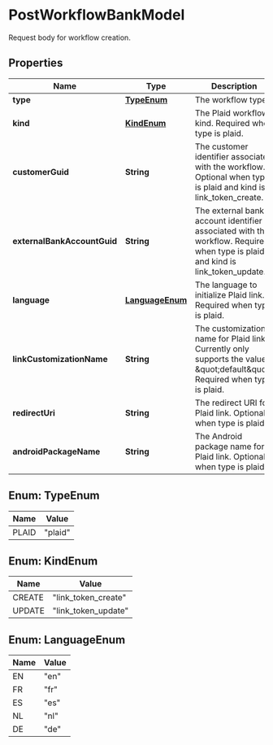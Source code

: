 

# PostWorkflowBankModel

Request body for workflow creation.

## Properties

| Name | Type | Description | Notes |
|------------ | ------------- | ------------- | -------------|
|**type** | [**TypeEnum**](#TypeEnum) | The workflow type. |  |
|**kind** | [**KindEnum**](#KindEnum) | The Plaid workflow kind. Required when type is plaid. |  [optional] |
|**customerGuid** | **String** | The customer identifier associated with the workflow. Optional when type is plaid and kind is link_token_create. |  [optional] |
|**externalBankAccountGuid** | **String** | The external bank account identifier associated with the workflow. Required when type is plaid and kind is link_token_update. |  [optional] |
|**language** | [**LanguageEnum**](#LanguageEnum) | The language to initialize Plaid link. Required when type is plaid. |  [optional] |
|**linkCustomizationName** | **String** | The customization name for Plaid link. Currently only supports the value \&quot;default\&quot;. Required when type is plaid. |  [optional] |
|**redirectUri** | **String** | The redirect URI for Plaid link. Optional when type is plaid. |  [optional] |
|**androidPackageName** | **String** | The Android package name for Plaid link. Optional when type is plaid. |  [optional] |



## Enum: TypeEnum

| Name | Value |
|---- | -----|
| PLAID | &quot;plaid&quot; |



## Enum: KindEnum

| Name | Value |
|---- | -----|
| CREATE | &quot;link_token_create&quot; |
| UPDATE | &quot;link_token_update&quot; |



## Enum: LanguageEnum

| Name | Value |
|---- | -----|
| EN | &quot;en&quot; |
| FR | &quot;fr&quot; |
| ES | &quot;es&quot; |
| NL | &quot;nl&quot; |
| DE | &quot;de&quot; |



